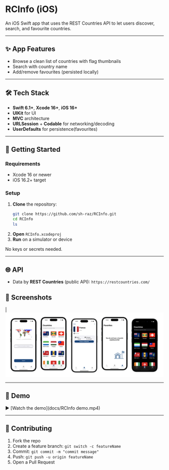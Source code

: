 # RCInfo (iOS)

An iOS Swift app that uses the REST Countries API to let users discover, search, and favourite countries.

---

## ✨ App Features
- Browse a clean list of countries with flag thumbnails
- Search with country name
- Add/remove favourites (persisted locally)

---

## 🛠️ Tech Stack
- **Swift 6.1+**, **Xcode 16+**, **iOS 16+**
- **UIKit** for UI
- **MVC** architecture
- **URLSession** + **Codable** for networking/decoding
- **UserDefaults** for persistence(favourites)

---


## 🚀 Getting Started
### Requirements
- Xcode 16 or newer
- iOS 16.2+ target

### Setup
1. **Clone** the repository:
   ```bash
   git clone https://github.com/sh-raz/RCInfo.git
   cd RCInfo
   ls
   ```
2. **Open** `RCInfo.xcodeproj`
3. **Run** on a simulator or device

No keys or secrets needed.

---

## 🌐 API
- Data by **REST Countries** (public API): `https://restcountries.com/`



## 📸 Screenshots
| ![Application screenshot](docs/Screenshots.png)

---
## 🎥 Demo
▶️ [Watch the demo](docs/RCInfo demo.mp4)


---

## 🤝 Contributing
1. Fork the repo
2. Create a feature branch: `git switch -c featureName`
3. Commit: `git commit -m "commit message"`
4. Push: `git push -u origin featureName`
5. Open a Pull Request


